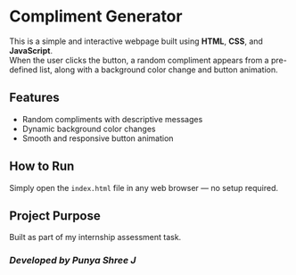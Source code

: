 # Compliment Generator

This is a simple and interactive webpage built using **HTML**, **CSS**, and **JavaScript**.  
When the user clicks the button, a random compliment appears from a pre-defined list, along with a background color change and button animation.

## Features
- Random compliments with descriptive messages
- Dynamic background color changes
- Smooth and responsive button animation

## How to Run
Simply open the `index.html` file in any web browser — no setup required.

## Project Purpose
Built as part of my internship assessment task.

### *Developed by Punya Shree J*
